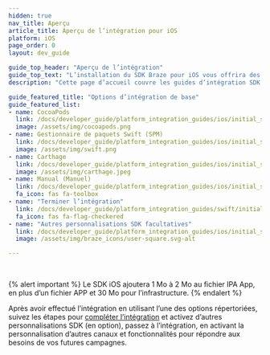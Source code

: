 ```yaml
---
hidden: true
nav_title: Aperçu
article_title: Aperçu de l’intégration pour iOS
platform: iOS
page_order: 0
layout: dev_guide

guide_top_header: "Aperçu de l’intégration"
guide_top_text: "L’installation du SDK Braze pour iOS vous offrira des fonctionnalités d’analyse de base (gestion de session) et des messages in-app de base. Vous devez davantage personnaliser votre intégration pour plus de canaux et de fonctionnalités. <br> <br> Le SDK Braze pour iOS peut être installé ou mis à jour à l’aide des champs Cocoapods, Carthage, Gestionnaire de paquets Swift ou d’une intégration manuelle."
description: "Cette page d’accueil couvre les guides d’intégration SDK de Braze pour Cocoapods, le Gestionnaire de paquets Swift, Carthage, etc."

guide_featured_title: "Options d’intégration de base"
guide_featured_list:
- name: CocoaPods
  link: /docs/developer_guide/platform_integration_guides/ios/initial_sdk_setup/installation_methods/cocoapods/
  image: /assets/img/cocoapods.png
- name: Gestionnaire de paquets Swift (SPM)
  link: /docs/developer_guide/platform_integration_guides/ios/initial_sdk_setup/installation_methods/swift_package_manager/
  image: /assets/img/swift.png
- name: Carthage
  link: /docs/developer_guide/platform_integration_guides/ios/initial_sdk_setup/installation_methods/carthage_integration/
  image: /assets/img/carthage.jpeg
- name: Manual (Manuel)
  link: /docs/developer_guide/platform_integration_guides/ios/initial_sdk_setup/installation_methods/manual_integration_options/
  fa_icon: fas fa-toolbox
- name: "Terminer l’intégration"
  link: /docs/developer_guide/platform_integration_guides/swift/initial_sdk_setup/completing_integration/
  fa_icon: fas fa-flag-checkered
- name: "Autres personnalisations SDK facultatives"
  link: /docs/developer_guide/platform_integration_guides/ios/initial_sdk_setup/other_sdk_customizations/
  image: /assets/img/braze_icons/user-square.svg-alt

---
```


<br>

{% alert important %}
Le SDK iOS ajoutera 1 Mo à 2 Mo au fichier IPA App, en plus d’un fichier APP et 30 Mo pour l’infrastructure.
{% endalert %}

Après avoir effectué l’intégration en utilisant l’une des options répertoriées, suivez les étapes pour [compléter l’intégration]({{site.baseurl}}/developer_guide/platform_integration_guides/swift/initial_sdk_setup/completing_integration/) et activez d’autres personnalisations SDK (en option), passez à l’intégration, en activant la personnalisation d’autres canaux et fonctionnalités pour répondre aux besoins de vos futures campagnes.  

<br>

